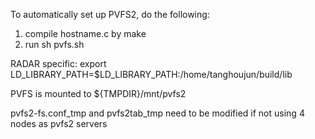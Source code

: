 To automatically set up PVFS2, do the following:

1. compile hostname.c by make
2. run sh pvfs.sh

RADAR specific:
  export LD_LIBRARY_PATH=$LD_LIBRARY_PATH:/home/tanghoujun/build/lib

PVFS is mounted to ${TMPDIR}/mnt/pvfs2

pvfs2-fs.conf_tmp and pvfs2tab_tmp need to be modified if not using 4 nodes as pvfs2 servers
